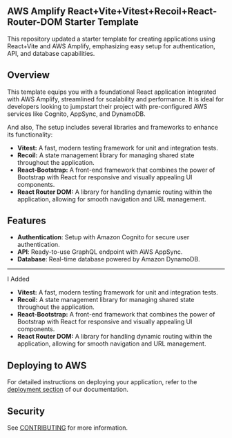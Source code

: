 ## AWS Amplify React+Vite+Vitest+Recoil+React-Router-DOM Starter Template

This repository updated a starter template for creating applications using React+Vite and AWS Amplify, emphasizing easy setup for authentication, API, and database capabilities.

## Overview

This template equips you with a foundational React application integrated with AWS Amplify, streamlined for scalability and performance. It is ideal for developers looking to jumpstart their project with pre-configured AWS services like Cognito, AppSync, and DynamoDB.

And also,
The setup includes several libraries and frameworks to enhance its functionality:

- **Vitest:** A fast, modern testing framework for unit and integration tests.
- **Recoil:** A state management library for managing shared state throughout the application.
- **React-Bootstrap:** A front-end framework that combines the power of Bootstrap with React for responsive and visually appealing UI components.
- **React Router DOM:** A library for handling dynamic routing within the application, allowing for smooth navigation and URL management.

## Features

- **Authentication**: Setup with Amazon Cognito for secure user authentication.
- **API**: Ready-to-use GraphQL endpoint with AWS AppSync.
- **Database**: Real-time database powered by Amazon DynamoDB.

---
I Added
- **Vitest:** A fast, modern testing framework for unit and integration tests.
- **Recoil:** A state management library for managing shared state throughout the application.
- **React-Bootstrap:** A front-end framework that combines the power of Bootstrap with React for responsive and visually appealing UI components.
- **React Router DOM:** A library for handling dynamic routing within the application, allowing for smooth navigation and URL management.
## Deploying to AWS

For detailed instructions on deploying your application, refer to the [deployment section](https://docs.amplify.aws/react/start/quickstart/#deploy-a-fullstack-app-to-aws) of our documentation.

## Security

See [CONTRIBUTING](CONTRIBUTING.md#security-issue-notifications) for more information.
